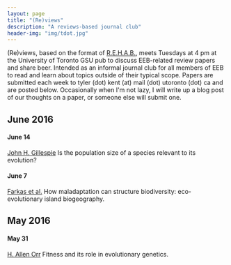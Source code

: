 ```yaml
---
layout: page
title: "(Re)views"
description: "A reviews-based journal club"
header-img: "img/tdot.jpg"
---
```


(Re)views, based on the format of [R.E.H.A.B.](www.rilab.org/rehab.html), meets Tuesdays at 4 pm at the University of Toronto GSU pub to discuss EEB-related review papers and share beer.
Intended as an informal journal club for all members of EEB to read and learn about topics outside of their typical scope.
Papers are submitted each week to tyler (dot) kent (at) mail (dot) utoronto (dot) ca and are posted below.
Occasionally when I'm not lazy, I will write up a blog post of our thoughts on a paper, or someone else will submit one.

## June 2016

#### June 14
[John H. Gillespie](https://paperpile.com/shared/RDgpbu) Is the population size of a species relevant to its evolution?

#### June 7
[Farkas et al.](http://www.cell.com/trends/ecology-evolution/abstract/S0169-5347(15)00004-X) How maladaptation can structure biodiversity: eco-evolutionary island biogeography.

## May 2016

#### May 31
[H. Allen Orr](https://paperpile.com/shared/TAxSJQ) Fitness and its role in evolutionary genetics.
